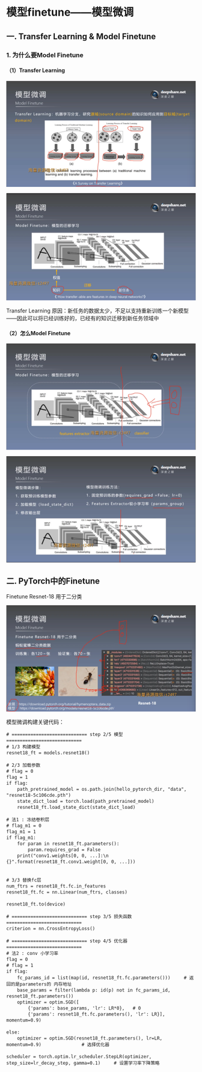 # 模型finetune——模型微调
## 一. Transfer Learning & Model Finetune
### 1. 为什么要Model Finetune
#### （1）Transfer Learning
![1](docs/ai-self-learning-main/从python开始的ai学习/深度学习%20pytorch/26.%20模型finetune/pcs/1.png "1")

![2](docs/ai-self-learning-main/从python开始的ai学习/深度学习%20pytorch/26.%20模型finetune/pcs/2.png "2")

Transfer Learning 原因：新任务的数据太少，不足以支持重新训练一个新模型——因此可以将已经训练好的，已经有的知识迁移到新任务领域中
#### （2）怎么Model Finetune
![3](docs/ai-self-learning-main/从python开始的ai学习/深度学习%20pytorch/26.%20模型finetune/pcs/3.png "3")

![4](docs/ai-self-learning-main/从python开始的ai学习/深度学习%20pytorch/26.%20模型finetune/pcs/4.png "4")

## 二. PyTorch中的Finetune
Finetune Resnet-18 用于二分类

![5](docs/ai-self-learning-main/从python开始的ai学习/深度学习%20pytorch/26.%20模型finetune/pcs/5.png "5")

模型微调构建关键代码：
```
# ============================ step 2/5 模型 ============================
# 1/3 构建模型
resnet18_ft = models.resnet18()

# 2/3 加载参数
# flag = 0
flag = 1
if flag:
    path_pretrained_model = os.path.join(hello_pytorch_dir, "data", "resnet18-5c106cde.pth")
    state_dict_load = torch.load(path_pretrained_model)
    resnet18_ft.load_state_dict(state_dict_load)

# 法1 : 冻结卷积层
# flag_m1 = 0
flag_m1 = 1
if flag_m1:
    for param in resnet18_ft.parameters():
        param.requires_grad = False
    print("conv1.weights[0, 0, ...]:\n {}".format(resnet18_ft.conv1.weight[0, 0, ...]))


# 3/3 替换fc层
num_ftrs = resnet18_ft.fc.in_features
resnet18_ft.fc = nn.Linear(num_ftrs, classes)

resnet18_ft.to(device)

# ============================ step 3/5 损失函数 ============================
criterion = nn.CrossEntropyLoss()

# ============================ step 4/5 优化器 ============================
# 法2 : conv 小学习率
flag = 0
# flag = 1
if flag:
    fc_params_id = list(map(id, resnet18_ft.fc.parameters()))     # 返回的是parameters的 内存地址
    base_params = filter(lambda p: id(p) not in fc_params_id, resnet18_ft.parameters())
    optimizer = optim.SGD([
        {'params': base_params, 'lr': LR*0},   # 0
        {'params': resnet18_ft.fc.parameters(), 'lr': LR}], momentum=0.9)

else:
    optimizer = optim.SGD(resnet18_ft.parameters(), lr=LR, momentum=0.9)               # 选择优化器

scheduler = torch.optim.lr_scheduler.StepLR(optimizer, step_size=lr_decay_step, gamma=0.1)     # 设置学习率下降策略
```





